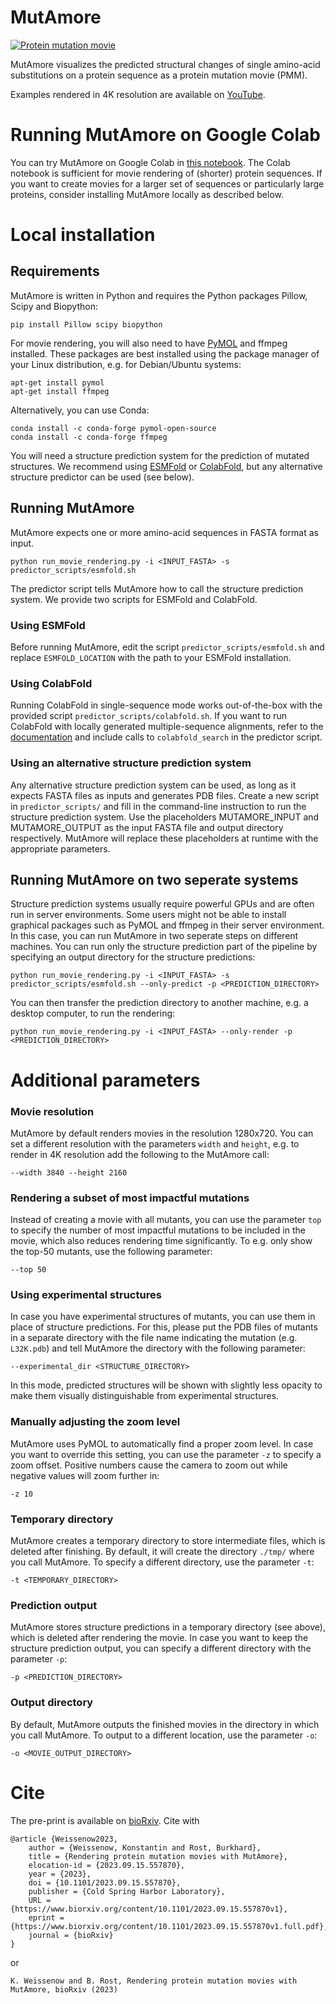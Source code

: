 # MutAmore

[![Protein mutation movie](http://img.youtube.com/vi/1XgiFXg-Xrs/0.jpg)](https://www.youtube.com/watch?v=1XgiFXg-Xrs&list=PL0QUUE_zWBuJ6Y5NWtDoY93FUweUUGVuf)

MutAmore visualizes the predicted structural changes of single amino-acid substitutions on a protein sequence as a protein mutation movie (PMM).

Examples rendered in 4K resolution are available on [YouTube](https://www.youtube.com/watch?v=1XgiFXg-Xrs&list=PL0QUUE_zWBuJ6Y5NWtDoY93FUweUUGVuf).

# Running MutAmore on Google Colab
You can try MutAmore on Google Colab in [this notebook](https://colab.research.google.com/drive/1tOzIw2JLnj_jWOHcGQ-kpbSw790O_5OY?usp=sharing).
The Colab notebook is sufficient for movie rendering of (shorter) protein sequences. If you want to create movies for a larger set of sequences or particularly large proteins, consider installing MutAmore locally as described below.

# Local installation
## Requirements

MutAmore is written in Python and requires the Python packages Pillow, Scipy and Biopython:
```
pip install Pillow scipy biopython
```
For movie rendering, you will also need to have [PyMOL](https://pymol.org/2/) and ffmpeg installed. These packages are best installed using the package manager of your Linux distribution, e.g. for Debian/Ubuntu systems:
```
apt-get install pymol
apt-get install ffmpeg
```
Alternatively, you can use Conda:
```
conda install -c conda-forge pymol-open-source
conda install -c conda-forge ffmpeg
```

You will need a structure prediction system for the prediction of mutated structures. We recommend using [ESMFold](https://github.com/facebookresearch/esm) or [ColabFold](https://github.com/sokrypton/ColabFold), but any alternative structure predictor can be used (see below).

## Running MutAmore

MutAmore expects one or more amino-acid sequences in FASTA format as input.

```
python run_movie_rendering.py -i <INPUT_FASTA> -s predictor_scripts/esmfold.sh
```

The predictor script tells MutAmore how to call the structure prediction system. We provide two scripts for ESMFold and ColabFold.

### Using ESMFold

Before running MutAmore, edit the script `predictor_scripts/esmfold.sh` and replace `ESMFOLD_LOCATION` with the path to your ESMFold installation.

### Using ColabFold

Running ColabFold in single-sequence mode works out-of-the-box with the provided script `predictor_scripts/colabfold.sh`. If you want to run ColabFold with locally generated multiple-sequence alignments, refer to the [documentation](https://github.com/sokrypton/ColabFold#generating-msas-for-large-scale-structurecomplex-predictions) and include calls to `colabfold_search` in the predictor script.

### Using an alternative structure prediction system

Any alternative structure prediction system can be used, as long as it expects FASTA files as inputs and generates PDB files.
Create a new script in `predictor_scripts/` and fill in the command-line instruction to run the structure prediction system. Use the placeholders MUTAMORE_INPUT and MUTAMORE_OUTPUT as the input FASTA file and output directory respectively. MutAmore will replace these placeholders at runtime with the appropriate parameters.

## Running MutAmore on two seperate systems

Structure prediction systems usually require powerful GPUs and are often run in server environments. Some users might not be able to install graphical packages such as PyMOL and ffmpeg in their server environment. In this case, you can run MutAmore in two seperate steps on different machines.
You can run only the structure prediction part of the pipeline by specifying an output directory for the structure predictions:
```
python run_movie_rendering.py -i <INPUT_FASTA> -s predictor_scripts/esmfold.sh --only-predict -p <PREDICTION_DIRECTORY>
```

You can then transfer the prediction directory to another machine, e.g. a desktop computer, to run the rendering:
```
python run_movie_rendering.py -i <INPUT_FASTA> --only-render -p <PREDICTION_DIRECTORY>
```

# Additional parameters
### Movie resolution
MutAmore by default renders movies in the resolution 1280x720. You can set a different resolution with the parameters `width` and `height`, e.g. to render in 4K resolution add the following to the MutAmore call:
```
--width 3840 --height 2160
```

### Rendering a subset of most impactful mutations
Instead of creating a movie with all mutants, you can use the parameter `top` to specify the number of most impactful mutations to be included in the movie, which also reduces rendering time significantly. To e.g. only show the top-50 mutants, use the following parameter:
```
--top 50
```

### Using experimental structures
In case you have experimental structures of mutants, you can use them in place of structure predictions. For this, please put the PDB files of mutants in a separate directory with the file name indicating the mutation (e.g. `L32K.pdb`) and tell MutAmore the directory with the following parameter:
```
--experimental_dir <STRUCTURE_DIRECTORY>
```
In this mode, predicted structures will be shown with slightly less opacity to make them visually distinguishable from experimental structures.

### Manually adjusting the zoom level
MutAmore uses PyMOL to automatically find a proper zoom level. In case you want to override this setting, you can use the parameter `-z` to specify a zoom offset. Positive numbers cause the camera to zoom out while negative values will zoom further in:
```
-z 10
```

### Temporary directory
MutAmore creates a temporary directory to store intermediate files, which is deleted after finishing. By default, it will create the directory `./tmp/` where you call MutAmore. To specify a different directory, use the parameter `-t`:
```
-t <TEMPORARY_DIRECTORY>
```

### Prediction output
MutAmore stores structure predictions in a temporary directory (see above), which is deleted after rendering the movie. In case you want to keep the structure prediction output, you can specify a different directory with the parameter `-p`:
```
-p <PREDICTION_DIRECTORY>
```

### Output directory
By default, MutAmore outputs the finished movies in the directory in which you call MutAmore. To output to a different location, use the parameter `-o`:
```
-o <MOVIE_OUTPUT_DIRECTORY>
```

# Cite
The pre-print is available on [bioRxiv](https://biorxiv.org/cgi/content/short/2023.09.15.557870v1).
Cite with
```
@article {Weissenow2023,
	author = {Weissenow, Konstantin and Rost, Burkhard},
	title = {Rendering protein mutation movies with MutAmore},
	elocation-id = {2023.09.15.557870},
	year = {2023},
	doi = {10.1101/2023.09.15.557870},
	publisher = {Cold Spring Harbor Laboratory},
	URL = {https://www.biorxiv.org/content/10.1101/2023.09.15.557870v1},
	eprint = {https://www.biorxiv.org/content/10.1101/2023.09.15.557870v1.full.pdf},
	journal = {bioRxiv}
}
```
or
```
K. Weissenow and B. Rost, Rendering protein mutation movies with MutAmore, bioRxiv (2023)
```
